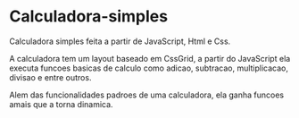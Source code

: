# Calculadora-simples

Calculadora simples feita a partir de JavaScript, Html e Css.

A calculadora tem um layout baseado em CssGrid, a partir do JavaScript ela executa funcoes basicas de calculo como adicao, subtracao, multiplicacao, divisao e entre outros.

Alem das funcionalidades padroes de uma calculadora, ela ganha funcoes amais que a torna dinamica.